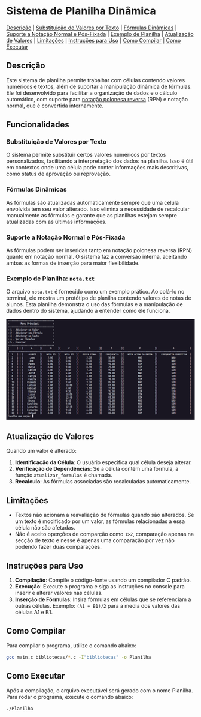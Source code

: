 # Sistema de Planilha Dinâmica

[Descrição](#descrição) | [Substituição de Valores por Texto](#substituição-de-valores-por-texto) | [Fórmulas Dinâmicas](#fórmulas-dinâmicas) | [Suporte a Notação Normal e Pós-Fixada](#suporte-a-notação-normal-e-pós-fixada) | [Exemplo de Planilha](#exemplo-de-planilha-notatxt) | [Atualização de Valores](#atualização-de-valores) | [Limitações](#limitações) | [Instruções para Uso](#instruções-para-uso) | [Como Compilar](#como-compilar) | [Como Executar](#como-executar)


## Descrição
Este sistema de planilha permite trabalhar com células contendo valores numéricos e textos, além de suportar a manipulação dinâmica de fórmulas. Ele foi desenvolvido para facilitar a organização de dados e o cálculo automático, com suporte para [notação polonesa reversa](https://github.com/MonikAlves/Calculadora-Pos-Fixada) (RPN) e notação normal, que é convertida internamente.

## Funcionalidades

### Substituição de Valores por Texto
O sistema permite substituir certos valores numéricos por textos personalizados, facilitando a interpretação dos dados na planilha. Isso é útil em contextos onde uma célula pode conter informações mais descritivas, como status de aprovação ou reprovação.

### Fórmulas Dinâmicas
As fórmulas são atualizadas automaticamente sempre que uma célula envolvida tem seu valor alterado. Isso elimina a necessidade de recalcular manualmente as fórmulas e garante que as planilhas estejam sempre atualizadas com as últimas informações.

### Suporte a Notação Normal e Pós-Fixada
As fórmulas podem ser inseridas tanto em notação polonesa reversa (RPN) quanto em notação normal. O sistema faz a conversão interna, aceitando ambas as formas de inserção para maior flexibilidade.

### Exemplo de Planilha: `nota.txt`
O arquivo `nota.txt` é fornecido como um exemplo prático. Ao colá-lo no terminal, ele mostra um protótipo de planilha contendo valores de notas de alunos. Esta planilha demonstra o uso das fórmulas e a manipulação de dados dentro do sistema, ajudando a entender como ele funciona.

<img src="image/exemplo.png" alt="Texto Alternativo" width="600"/>


## Atualização de Valores

Quando um valor é alterado:
1. **Identificação da Célula**: O usuário especifica qual célula deseja alterar.
2. **Verificação de Dependências**: Se a célula contém uma fórmula, a função `atualizar_formulas` é chamada.
3. **Recalculo**: As fórmulas associadas são recalculadas automaticamente.

## Limitações

- Textos não acionam a reavaliação de fórmulas quando são alterados. Se um texto é modificado por um valor, as fórmulas relacionadas a essa célula não são afetadas.
- Não é aceito operções de comparção como `1>2`, comparação apenas na secção de texto e nesse é apenas uma comparação por vez não podendo fazer duas comparações.

## Instruções para Uso

1. **Compilação**: Compile o código-fonte usando um compilador C padrão.
2. **Execução**: Execute o programa e siga as instruções no console para inserir e alterar valores nas células.
3. **Inserção de Fórmulas**: Insira fórmulas em células que se referenciam a outras células. Exemplo: `(A1 + B1)/2` para a media dos valores das células A1 e B1.


## Como Compilar

Para compilar o programa, utilize o comando abaixo:

```bash
gcc main.c bibliotecas/*.c -I"bibliotecas" -o Planilha
```
## Como Executar
Após a compilação, o arquivo executável será gerado com o nome Planilha. Para rodar o programa, execute o comando abaixo:

```bash
./Planilha
```
